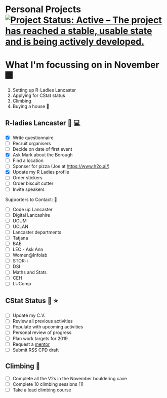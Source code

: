 Personal Projects
[![Project Status: Active – The project has reached a stable, usable state and is being actively developed.](https://www.repostatus.org/badges/latest/active.svg)](https://www.repostatus.org/#active)
==============

# What I'm focussing on in November  :fireworks:

1. Setting up R-Ladies Lancaster
2. Applying for CStat status
3. Climbing
4. Buying a house :house_with_garden:

## R-ladies Lancaster :woman: :computer:
- [x] Write questionnaire
- [ ] Recruit organisers
- [ ] Decide on date of first event
- [x] Ask Mark about the Borough
- [ ] Find a location 
- [ ] Sponser for pizza (Joe at https://www.h2o.ai/)
- [x] Update my R Ladies profile
- [ ] Order stickers
- [ ] Order biscuit cutter
- [ ] Invite speakers

Supporters to Contact: :email:
- [ ] Code up Lancaster
- [ ] Digital Lancashire
- [ ] UCUM
- [ ] UCLAN
- [ ] Lancaster departments
- [ ] Tatjana
- [ ] BAE
- [ ] LEC - Ask Ann
- [ ] Women@Infolab
- [ ] STOR-i
- [ ] DSI
- [ ] Maths and Stats
- [ ] CEH
- [ ] LUComp

## CStat Status :memo: :star:
- [ ] Update my C.V.
- [ ] Review all previous activities
- [ ] Populate with upcoming activities
- [ ] Personal review of progress
- [ ] Plan work targets for 2019
- [ ] Request a [mentor](http://www.rss.org.uk/RSS/pro_dev/pro_awards/gradstat/Mentoring_scheme/RSS/pro_dev/pro_awards/Graduate_statistician/Mentoring_scheme_for_Graduate_Statisticians/Mentoring_scheme_for_Graduate_Statisticians.aspx?hkey=04932061-8407-4068-9623-6bb699e6a2d9)
- [ ] Submit RSS CPD draft

## Climbing 🧗

- [ ] Complete all the V2s in the November bouldering cave
- [ ] Complete 10 climbing sessions [1]
- [ ] Take a lead climbing course
